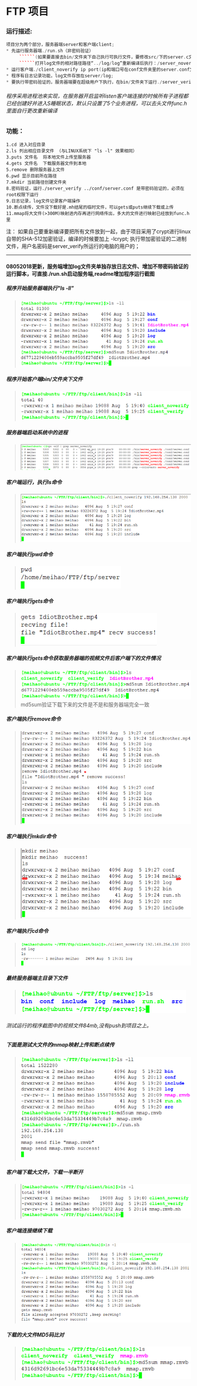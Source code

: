 # FTP 项目<br>
### 运行描述: <br>
```C++
项目分为两个部分，服务器端server和客户端client; 
* 先运行服务器端./run.sh（非密码验证）
     ``````(如果要直接去bin/文件夹下自己执行可执行文件，要修改src/下的server.c文件夹下第87行代码，<br>
     ``````打开log文件的相对路径路径“../log/log”重新编译后执行：/server_noverify ../conf/server.conf）
* 运行客户端./client_noverify ip port(ip和端口号在conf文件夹里的server.conf文件里);
* 程序有日志记录功能，log文件存放在server/log; 	
* 要执行带密码验证的，服务器端要在超级用户下执行，在bin/文件夹下运行./server_verify ../conf/server.conf
```
###### 程序采用进程池来实现，在服务器开启监听listen客户端连接的时候所有子进程都已经创建好并进入S睡眠状态，默认只设置了5个业务进程，可以去头文件func.h里面自行更改重新编译

### 功能： 
	1.cd 进入对应目录
	2.ls 列出相应目录文件 （与LINUX系统下 "ls -l" 效果相同）
	3.puts 文件名  将本地文件上传至服务器
	4.gets 文件名  下载服务器文件到本地
	5.remove 删除服务器上文件
	6.pwd 显示目前所在路径
	7.mkdir 当前路径创建文件夹
	8.密码验证，运行./server_verify ../conf/server.conf 是带密码验证的，必须在root权限下运行
	9.日志记录，log文件记录客户端操作
	10.断点续传，文件没下载好是.mh结尾的临时文件，可以gets或puts继续下载或上传
	11.mmap将大文件(>300M)映射进内存再进行网络传出，多大的文件进行映射已经放到func.h里

注：
	如果自己要重新编译要把所有文件放到一起，由于项目采用了crypt进行linux自带的SHA-512加密验证，编译的时候要加上 -lcrypt;
	执行带加密验证的二进制文件，用户名密码是server_verify所运行的电脑的用户的；


----------
#### 08052018更新，服务端增加log文件夹单独存放日志文件、增加不带密码验证的运行脚本，可直接./run.sh启动服务端,readme增加程序运行截图

##### 程序开始服务器端执行"ls -ll"
> ![开始服务器端文件](https://github.com/meihao1203/FTP/blob/master/%E7%A8%8B%E5%BA%8F%E8%BF%90%E8%A1%8C%E6%88%AA%E5%9B%BE/%E5%BC%80%E5%A7%8B%E6%9C%8D%E5%8A%A1%E5%99%A8%E7%AB%AF%E6%96%87%E4%BB%B6.png)



##### 程序开始客户端bin/文件夹下文件
> ![程序开始客户端目录下bin/下文件](https://github.com/meihao1203/FTP/blob/master/%E7%A8%8B%E5%BA%8F%E8%BF%90%E8%A1%8C%E6%88%AA%E5%9B%BE/%E5%BC%80%E5%A7%8B%E5%AE%A2%E6%88%B7%E7%AB%AF%E5%8F%AF%E6%89%A7%E8%A1%8C%E6%96%87%E4%BB%B6%E5%A4%B9.png)



##### 服务器端启动系统中的进程
> ![](https://github.com/meihao1203/FTP/blob/master/%E7%A8%8B%E5%BA%8F%E8%BF%90%E8%A1%8C%E6%88%AA%E5%9B%BE/%E7%B3%BB%E7%BB%9F%E5%90%AF%E5%8A%A8%E7%B3%BB%E7%BB%9F%E5%90%8E%E5%8F%B0%E8%BF%9B%E7%A8%8B.png)



##### 客户端运行，执行ls命令
> ![](https://github.com/meihao1203/FTP/blob/master/%E7%A8%8B%E5%BA%8F%E8%BF%90%E8%A1%8C%E6%88%AA%E5%9B%BE/%E5%AE%A2%E6%88%B7%E7%AB%AF%E6%89%A7%E8%A1%8Cls%E5%91%BD%E4%BB%A4.png)



##### 客户端执行pwd命令
> ![](https://github.com/meihao1203/FTP/blob/master/%E7%A8%8B%E5%BA%8F%E8%BF%90%E8%A1%8C%E6%88%AA%E5%9B%BE/%E5%AE%A2%E6%88%B7%E7%AB%AF%E6%89%A7%E8%A1%8Cpwd%E5%91%BD%E4%BB%A4.png)



##### 客户端执行gets命令
> ![](https://github.com/meihao1203/FTP/blob/master/%E7%A8%8B%E5%BA%8F%E8%BF%90%E8%A1%8C%E6%88%AA%E5%9B%BE/%E5%AE%A2%E6%88%B7%E7%AB%AF%E6%89%A7%E8%A1%8Cgets%E5%91%BD%E4%BB%A4.png)



##### 客户端执行gets命令获取服务器端的视频文件后客户端下的文件情况
> ![](https://github.com/meihao1203/FTP/blob/master/%E7%A8%8B%E5%BA%8F%E8%BF%90%E8%A1%8C%E6%88%AA%E5%9B%BE/%E5%AE%A2%E6%88%B7%E7%AB%AFgets%E6%96%87%E4%BB%B6%E5%90%8E.png)<br>
    md5sum验证下载下来的文件是不是和服务器端完全一致



##### 客户端执行remove命令
> ![](https://github.com/meihao1203/FTP/blob/master/%E7%A8%8B%E5%BA%8F%E8%BF%90%E8%A1%8C%E6%88%AA%E5%9B%BE/%E5%AE%A2%E6%88%B7%E7%AB%AF%E6%89%A7%E8%A1%8Cremove%E5%91%BD%E4%BB%A4.png)



##### 客户端执行mkdir命令
> ![](https://github.com/meihao1203/FTP/blob/master/%E7%A8%8B%E5%BA%8F%E8%BF%90%E8%A1%8C%E6%88%AA%E5%9B%BE/%E5%AE%A2%E6%88%B7%E7%AB%AF%E6%89%A7%E8%A1%8Cmkdir%E5%91%BD%E4%BB%A4.png)



##### 客户端执行cd命令
> ![](https://github.com/meihao1203/FTP/blob/master/%E7%A8%8B%E5%BA%8F%E8%BF%90%E8%A1%8C%E6%88%AA%E5%9B%BE/%E5%AE%A2%E6%88%B7%E7%AB%AF%E6%89%A7%E8%A1%8Ccd%E5%91%BD%E4%BB%A4.png)



##### 最终服务器端主目录下文件
> ![](https://github.com/meihao1203/FTP/blob/master/%E7%A8%8B%E5%BA%8F%E8%BF%90%E8%A1%8C%E6%88%AA%E5%9B%BE/%E6%9C%80%E7%BB%88%E6%9C%8D%E5%8A%A1%E7%AB%AF%E7%9A%84%E6%96%87%E4%BB%B6.png)

###### 测试运行的程序截图中的视频文件84mb,没有push到项目之上。

##### 下面是测试大文件的mmap映射上传和断点续传 ###
> ![](https://github.com/meihao1203/FTP/blob/master/%E7%A8%8B%E5%BA%8F%E8%BF%90%E8%A1%8C%E6%88%AA%E5%9B%BE/mmap%E5%A4%A7%E6%96%87%E4%BB%B6%E6%98%A0%E5%B0%84%E4%B8%8A%E4%BC%A0%E4%B8%8B%E8%BD%BD.png)



##### 客户端下载大文件，下载一半断开
> ![](https://github.com/meihao1203/FTP/blob/master/%E7%A8%8B%E5%BA%8F%E8%BF%90%E8%A1%8C%E6%88%AA%E5%9B%BE/%E5%AE%A2%E6%88%B7%E7%AB%AF%E6%96%87%E4%BB%B6%E4%B8%8B%E8%BD%BD%E4%BA%86%E4%B8%80%E5%8D%8A.png)



##### 客户端连接继续下载
> ![](https://github.com/meihao1203/FTP/blob/master/%E7%A8%8B%E5%BA%8F%E8%BF%90%E8%A1%8C%E6%88%AA%E5%9B%BE/%E5%AE%A2%E6%88%B7%E7%AB%AF%E6%96%AD%E7%82%B9%E7%BB%AD%E4%BC%A0.png)



##### 下载的大文件MD5码比对
> ![](https://github.com/meihao1203/FTP/blob/master/%E7%A8%8B%E5%BA%8F%E8%BF%90%E8%A1%8C%E6%88%AA%E5%9B%BE/%E5%AE%A2%E6%88%B7%E7%AB%AF%E5%A4%A7%E6%96%87%E4%BB%B6mmap%E4%B8%8B%E8%BD%BD.png)
